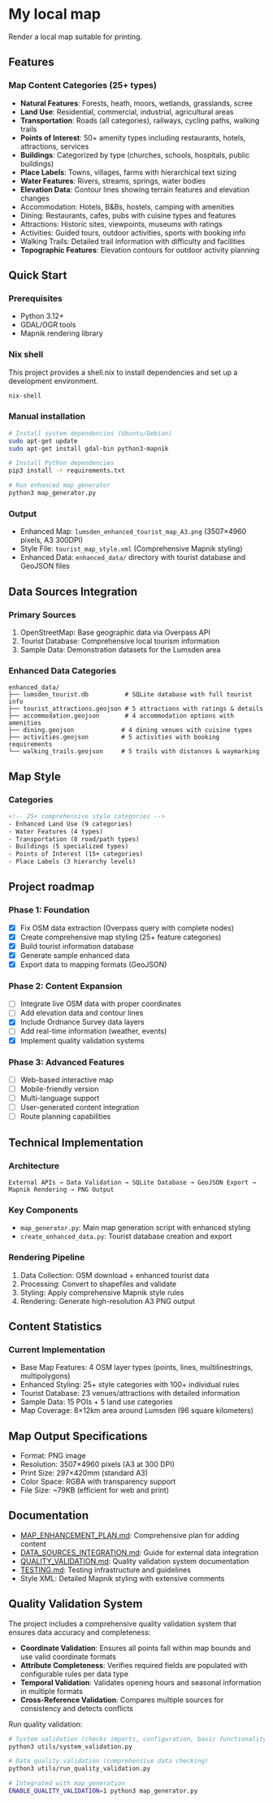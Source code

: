 # My local map

Render a local map suitable for printing.

## Features

### Map Content Categories (25+ types)
- **Natural Features**: Forests, heath, moors, wetlands, grasslands, scree
- **Land Use**: Residential, commercial, industrial, agricultural areas
- **Transportation**: Roads (all categories), railways, cycling paths, walking trails
- **Points of Interest**: 50+ amenity types including restaurants, hotels, attractions, services
- **Buildings**: Categorized by type (churches, schools, hospitals, public buildings)
- **Place Labels**: Towns, villages, farms with hierarchical text sizing
- **Water Features**: Rivers, streams, springs, water bodies
- **Elevation Data**: Contour lines showing terrain features and elevation changes
- Accommodation: Hotels, B&Bs, hostels, camping with amenities
- Dining: Restaurants, cafes, pubs with cuisine types and features
- Attractions: Historic sites, viewpoints, museums with ratings
- Activities: Guided tours, outdoor activities, sports with booking info
- Walking Trails: Detailed trail information with difficulty and facilities
- **Topographic Features**: Elevation contours for outdoor activity planning

## Quick Start

### Prerequisites
- Python 3.12+
- GDAL/OGR tools
- Mapnik rendering library

### Nix shell

This project provides a shell.nix to install dependencies and set up a development environment.

```bash
nix-shell
```

### Manual installation
```bash
# Install system dependencies (Ubuntu/Debian)
sudo apt-get update
sudo apt-get install gdal-bin python3-mapnik

# Install Python dependencies
pip3 install -r requirements.txt

# Run enhanced map generator
python3 map_generator.py
```

### Output
- Enhanced Map: `lumsden_enhanced_tourist_map_A3.png` (3507×4960 pixels, A3 300DPI)
- Style File: `tourist_map_style.xml` (Comprehensive Mapnik styling)
- Enhanced Data: `enhanced_data/` directory with tourist database and GeoJSON files

## Data Sources Integration

### Primary Sources
1. OpenStreetMap: Base geographic data via Overpass API
2. Tourist Database: Comprehensive local tourism information
3. Sample Data: Demonstration datasets for the Lumsden area

### Enhanced Data Categories
```
enhanced_data/
├── lumsden_tourist.db          # SQLite database with full tourist info
├── tourist_attractions.geojson # 5 attractions with ratings & details
├── accommodation.geojson       # 4 accommodation options with amenities
├── dining.geojson             # 4 dining venues with cuisine types
├── activities.geojson         # 5 activities with booking requirements
└── walking_trails.geojson     # 5 trails with distances & waymarking
```

## Map Style

### Categories
```xml
<!-- 25+ comprehensive style categories -->
- Enhanced Land Use (9 categories)
- Water Features (4 types)  
- Transportation (8 road/path types)
- Buildings (5 specialized types)
- Points of Interest (15+ categories)
- Place Labels (3 hierarchy levels)
```

## Project roadmap

### Phase 1: Foundation
- [x] Fix OSM data extraction (Overpass query with complete nodes)
- [x] Create comprehensive map styling (25+ feature categories)
- [x] Build tourist information database
- [x] Generate sample enhanced data
- [x] Export data to mapping formats (GeoJSON)

### Phase 2: Content Expansion 
- [ ] Integrate live OSM data with proper coordinates
- [ ] Add elevation data and contour lines
- [x] Include Ordnance Survey data layers
- [ ] Add real-time information (weather, events)
- [x] Implement quality validation systems

### Phase 3: Advanced Features 
- [ ] Web-based interactive map
- [ ] Mobile-friendly version
- [ ] Multi-language support
- [ ] User-generated content integration
- [ ] Route planning capabilities

## Technical Implementation

### Architecture
```
External APIs → Data Validation → SQLite Database → GeoJSON Export → Mapnik Rendering → PNG Output
```

### Key Components
- `map_generator.py`: Main map generation script with enhanced styling
- `create_enhanced_data.py`: Tourist database creation and export

### Rendering Pipeline
1. Data Collection: OSM download + enhanced tourist data
2. Processing: Convert to shapefiles and validate
3. Styling: Apply comprehensive Mapnik style rules
4. Rendering: Generate high-resolution A3 PNG output

## Content Statistics

### Current Implementation
- Base Map Features: 4 OSM layer types (points, lines, multilinestrings, multipolygons)
- Enhanced Styling: 25+ style categories with 100+ individual rules
- Tourist Database: 23 venues/attractions with detailed information
- Sample Data: 15 POIs + 5 land use categories
- Map Coverage: 8×12km area around Lumsden (96 square kilometers)

## Map Output Specifications

- Format: PNG image
- Resolution: 3507×4960 pixels (A3 at 300 DPI)
- Print Size: 297×420mm (standard A3)
- Color Space: RGBA with transparency support
- File Size: ~79KB (efficient for web and print)

## Documentation

- [MAP_ENHANCEMENT_PLAN.md](MAP_ENHANCEMENT_PLAN.md): Comprehensive plan for adding content
- [DATA_SOURCES_INTEGRATION.md](DATA_SOURCES_INTEGRATION.md): Guide for external data integration
- [QUALITY_VALIDATION.md](docs/QUALITY_VALIDATION.md): Quality validation system documentation
- [TESTING.md](docs/TESTING.md): Testing infrastructure and guidelines
- Style XML: Detailed Mapnik styling with extensive comments

## Quality Validation System

The project includes a comprehensive quality validation system that ensures data accuracy and completeness:

- **Coordinate Validation**: Ensures all points fall within map bounds and use valid coordinate formats
- **Attribute Completeness**: Verifies required fields are populated with configurable rules per data type
- **Temporal Validation**: Validates opening hours and seasonal information in multiple formats  
- **Cross-Reference Validation**: Compares multiple sources for consistency and detects conflicts

Run quality validation:
```bash
# System validation (checks imports, configuration, basic functionality)
python3 utils/system_validation.py

# Data quality validation (comprehensive data checking)
python3 utils/run_quality_validation.py

# Integrated with map generation
ENABLE_QUALITY_VALIDATION=1 python3 map_generator.py
```
